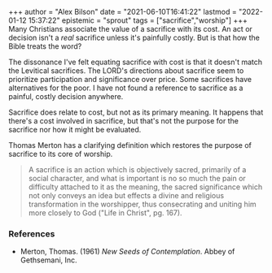 +++
author = "Alex Bilson"
date = "2021-06-10T16:41:22"
lastmod = "2022-01-12 15:37:22"
epistemic = "sprout"
tags = ["sacrifice","worship"]
+++
Many Christians associate the value of a sacrifice with its cost. An act or decision isn't a _real_ sacrifice unless it's painfully costly. But is that how the Bible treats the word?

The dissonance I've felt equating sacrifice with cost is that it doesn't match the Levitical sacrifices. The LORD's directions about sacrifice seem to prioritize participation and significance over price. Some sacrifices have alternatives for the poor. I have not found a reference to sacrifice as a painful, costly decision anywhere.

Sacrifice does relate to cost, but not as its primary meaning. It happens that there's a cost involved in sacrifice, but that's not the purpose for the sacrifice nor how it might be evaluated.

Thomas Merton has a clarifying definition which restores the purpose of sacrifice to its core of worship.

> A sacrifice is an action which is objectively sacred, primarily of a social character, and what is important is no so much the pain or difficulty attached to it as the meaning, the sacred significance which not only conveys an idea but effects a divine and religious transformation in the worshipper, thus consecrating and uniting him more closely to God ("Life in Christ", pg. 167).

### References

- Merton, Thomas. (1961) _New Seeds of Contemplation_. Abbey of Gethsemani, Inc.
